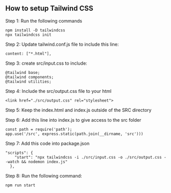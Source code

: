 ## How to setup Tailwind CSS

Step 1: Run the following commands

```
npm install -D tailwindcss
npx tailwindcss init
```

Step 2: Update tailwind.conf.js file to include this line:
```
content: ["*.html"],
```

Step 3: create src/input.css to include:
```
@tailwind base;
@tailwind components;
@tailwind utilities;
```

Step 4: Include the src/output.css file to your html
```
<link href="./src/output.css" rel="stylesheet">
```

Step 5: Keep the index.html and index.js outside of the SRC directory

Step 6: Add this line into index.js to give access to the src folder
```
const path = require('path');
app.use('/src', express.static(path.join(__dirname, 'src')))
```

Step 7: Add this code into package.json
```
"scripts": {
    "start": "npx tailwindcss -i ./src/input.css -o ./src/output.css --watch && nodemon index.js"
  },
```

Step 8: Run the following command:
```
npm run start
```
